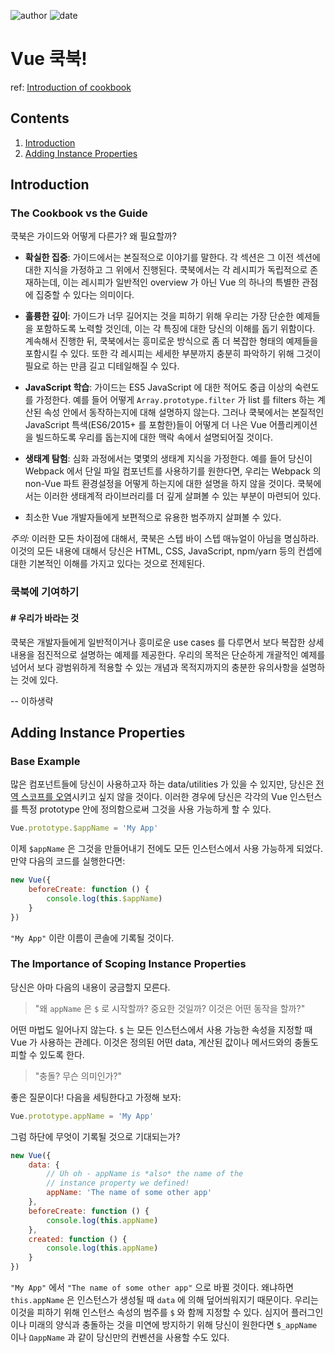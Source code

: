 
![author](https://img.shields.io/badge/author-daesungRa-lightgray.svg?style=flat-square)
![date](https://img.shields.io/badge/date-190925-lightgray.svg?style=flat-square)

# Vue 쿡북!

ref: [Introduction of cookbook](https://vuejs.org/v2/cookbook/)

## Contents

1. [Introduction](#Introduction)
2. [Adding Instance Properties](#Adding-Instance-Properties)

## Introduction

### The Cookbook vs the Guide

쿡북은 가이드와 어떻게 다른가? 왜 필요할까?

- **확실한 집중**: 가이드에서는 본질적으로 이야기를 말한다. 각 섹션은 그 이전 섹션에 대한 지식을 가정하고 그 위에서 진행된다.
쿡북에서는 각 레시피가 독립적으로 존재하는데, 이는 레시피가 일반적인 overview 가 아닌
Vue 의 하나의 특별한 관점에 집중할 수 있다는 의미이다.

- **훌륭한 깊이**: 가이드가 너무 길어지는 것을 피하기 위해 우리는 가장 단순한 예제들을 포함하도록 노력할 것인데,
이는 각 특징에 대한 당신의 이해를 돕기 위함이다. 계속해서 진행한 뒤,
쿡북에서는 흥미로운 방식으로 좀 더 복잡한 형태의 예제들을 포함시킬 수 있다.
또한 각 레시피는 세세한 부분까지 충분히 파악하기 위해 그것이 필요로 하는 만큼 길고 디테일해질 수 있다.

- **JavaScript 학습**: 가이드는 ES5 JavaScript 에 대한 적어도 중급 이상의 숙련도를 가정한다.
예를 들어 어떻게 ```Array.prototype.filter``` 가 list 를 filters 하는 계산된 속성 안에서 동작하는지에 대해 설명하지 않는다.
그러나 쿡북에서는 본질적인 JavaScript 특색(ES6/2015+ 를 포함한)들이
어떻게 더 나은 Vue 어플리케이션을 빌드하도록 우리를 돕는지에 대한 맥락 속에서 설명되어질 것이다.

- **생태계 탐험**: 심화 과정에서는 몇몇의 생태계 지식을 가정한다.
예를 들어 당신이 Webpack 에서 단일 파일 컴포넌트를 사용하기를 원한다면,
우리는 Webpack 의 non-Vue 파트 환경설정을 어떻게 하는지에 대한 설명을 하지 않을 것이다.
쿡북에서는 이러한 생태계적 라이브러리를 더 깊게 살펴볼 수 있는 부분이 마련되어 있다.
- 최소한 Vue 개발자들에게 보편적으로 유용한 범주까지 살펴볼 수 있다.

*주의:* 이러한 모든 차이점에 대해서, 쿡북은 스텝 바이 스텝 매뉴얼이 아님을 명심하라.
이것의 모든 내용에 대해서 당신은 HTML, CSS, JavaScript, npm/yarn 등의 컨셉에 대한 기본적인 이해를 가지고 있다는 것으로 전제된다.

### 쿡북에 기여하기

#### # 우리가 바라는 것

쿡북은 개발자들에게 일반적이거나 흥미로운 use cases 를 다루면서 보다 복잡한 상세 내용을 점진적으로 설명하는 예제를 제공한다.
우리의 목적은 단순하게 개괄적인 예제를 넘어서 보다 광범위하게 적용할 수 있는 개념과 목적지까지의 충분한 유의사항을 설명하는 것에 있다.

-- 이하생략

## Adding Instance Properties

### Base Example

많은 컴포넌트들에 당신이 사용하고자 하는 data/utilities 가 있을 수 있지만,
당신은 [전역 스코프를 오염](https://github.com/getify/You-Dont-Know-JS/blob/2nd-ed/scope-closures/ch3.md)시키고 싶지 않을 것이다.
이러한 경우에 당신은 각각의 Vue 인스턴스를 특정 prototype 안에 정의함으로써 그것을 사용 가능하게 할 수 있다.

```javascript
Vue.prototype.$appName = 'My App'
```

이제 ```$appName``` 은 그것을 만들어내기 전에도 모든 인스턴스에서 사용 가능하게 되었다.
만약 다음의 코드를 실행한다면:

```javascript
new Vue({
    beforeCreate: function () {
        console.log(this.$appName)
    }
})
```

```"My App"``` 이란 이름이 콘솔에 기록될 것이다.

### The Importance of Scoping Instance Properties

당신은 아마 다음의 내용이 궁금할지 모른다.

> "왜 ```appName``` 은 ```$``` 로 시작할까? 중요한 것일까? 이것은 어떤 동작을 할까?"

어떤 마법도 일어나지 않는다. ```$``` 는 모든 인스턴스에서 사용 가능한 속성을 지정할 때 Vue 가 사용하는 관례다.
이것은 정의된 어떤 data, 계산된 값이나 메서드와의 충돌도 피할 수 있도록 한다.

> "충돌? 무슨 의미인가?"

좋은 질문이다! 다음을 세팅한다고 가정해 보자:

```javascript
Vue.prototype.appName = 'My App'
```

그럼 하단에 무엇이 기록될 것으로 기대되는가?

```javascript
new Vue({
    data: {
        // Uh oh - appName is *also* the name of the
        // instance property we defined!
        appName: 'The name of some other app'
    },
    beforeCreate: function () {
        console.log(this.appName)
    },
    created: function () {
        console.log(this.appName)
    }
})
```

```"My App"``` 에서 ```"The name of some other app"``` 으로 바뀔 것이다.
왜냐하면 ```this.appName``` 은 인스턴스가 생성될 때 ```data``` 에 의해 덮어씌워지기 때문이다.
우리는 이것을 피하기 위해 인스턴스 속성의 범주를 ```$``` 와 함께 지정할 수 있다.
심지어 플러그인이나 미래의 양식과 충돌하는 것을 미연에 방지하기 위해
당신이 원한다면 ```$_appName``` 이나 ```ΩappName``` 과 같이 당신만의 컨벤션을 사용할 수도 있다.
